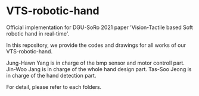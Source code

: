 # VTS-robotic-hand

Official implementation for DGU-SoRo 2021 paper 'Vision-Tactile based Soft robotic hand in real-time'.

In this repository, we provide the codes and drawings for all works of our VTS-robotic-hand.

Jung-Hawn Yang is in charge of the bmp sensor and motor controll part.
Jin-Woo Jang is in charge of the whole hand design part.
Tas-Soo Jeong is in charge of the hand detection part.

For detail, please refer to each folders. 
